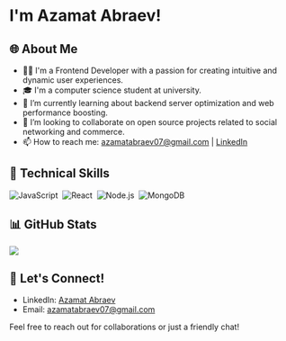 # I'm Azamat Abraev!

## 🌐 About Me
- 👨‍💻 I'm a Frontend Developer with a passion for creating intuitive and dynamic user experiences.
- 🎓 I'm a computer science student at university.
- 🌱 I’m currently learning about backend server optimization and web performance boosting.
- 🤝 I’m looking to collaborate on open source projects related to social networking and commerce.
- 📫 How to reach me: azamatabraev07@gmail.com | [LinkedIn](https://www.linkedin.com/in/azamat-abraev/)

## 💼 Technical Skills
![JavaScript](https://img.shields.io/badge/-JavaScript-05122A?style=flat&logo=javascript)&nbsp;
![React](https://img.shields.io/badge/-React-05122A?style=flat&logo=react)&nbsp;
![Node.js](https://img.shields.io/badge/-Node.js-05122A?style=flat&logo=node.js)&nbsp;
![MongoDB](https://img.shields.io/badge/-MongoDB-05122A?style=flat&logo=mongodb)&nbsp;

## 📊 GitHub Stats
![](https://github-readme-stats.vercel.app/api?username=AzamatAbraev&show_icons=true&theme=radical)

## 🤝 Let's Connect!
- LinkedIn: [Azamat Abraev](https://www.linkedin.com/in/azamat-abraev)
- Email: [azamatabraev07@gmail.com](mailto:azamatabraev07@gmail.com)

Feel free to reach out for collaborations or just a friendly chat!
